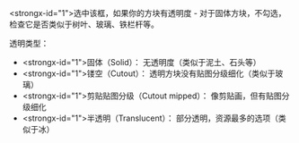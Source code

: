 <strongx-id="1">选中该框，如果你的方块有透明度</strong> - 对于固体方块，不勾选，检查它是否类似于树叶、玻璃、铁栏杆等。

透明类型：

* <strongx-id="1">固体（Solid）：</strong> 无透明度（类似于泥土、石头等）
* <strongx-id="1">镂空（Cutout）：</strong> 透明方块没有贴图分级细化（类似于玻璃）
* <strongx-id="1">剪贴贴图分级（Cutout mipped）：</strong> 像剪贴画，但有贴图分级细化
* <strongx-id="1">半透明（Translucent）：</strong> 部分透明，资源最多的选项（类似于冰）